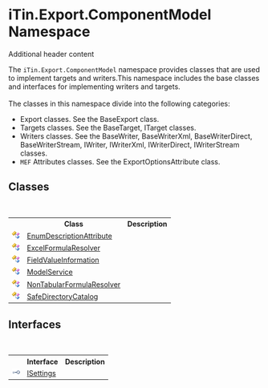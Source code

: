 # iTin.Export.ComponentModel Namespace
Additional header content 

The `iTin.Export.ComponentModel` namespace provides classes that are used to implement targets and writers.This namespace includes the base classes and interfaces for implementing writers and targets. <br /><br /> The classes in this namespace divide into the following categories:
&nbsp;<ul><li>Export classes. See the BaseExport class.</li><li>Targets classes. See the BaseTarget, ITarget classes.</li><li>Writers classes. See the BaseWriter, BaseWriterXml, BaseWriterDirect, BaseWriterStream, IWriter, IWriterXml, IWriterDirect, IWriterStream classes.</li><li>`MEF` Attributes classes. See the ExportOptionsAttribute class.</li></ul>

## Classes
&nbsp;<table><tr><th></th><th>Class</th><th>Description</th></tr><tr><td>![Public class](media/pubclass.gif "Public class")</td><td><a href="e5685a52-25ff-772e-5e81-91305714a177">EnumDescriptionAttribute</a></td><td /></tr><tr><td>![Public class](media/pubclass.gif "Public class")</td><td><a href="5c1e566c-76f3-e359-e7cf-154334b55a72">ExcelFormulaResolver</a></td><td /></tr><tr><td>![Public class](media/pubclass.gif "Public class")</td><td><a href="7dc51c75-6975-e7a8-9eee-1a99a85073f3">FieldValueInformation</a></td><td /></tr><tr><td>![Public class](media/pubclass.gif "Public class")</td><td><a href="f213397c-98d2-e1a7-3dad-4b15918fbe84">ModelService</a></td><td /></tr><tr><td>![Public class](media/pubclass.gif "Public class")</td><td><a href="d1f02044-b0f1-88f4-5fe7-a1385d4412b8">NonTabularFormulaResolver</a></td><td /></tr><tr><td>![Public class](media/pubclass.gif "Public class")</td><td><a href="06f6cd8a-8f31-686d-efec-246ff998f70f">SafeDirectoryCatalog</a></td><td /></tr></table>

## Interfaces
&nbsp;<table><tr><th></th><th>Interface</th><th>Description</th></tr><tr><td>![Public interface](media/pubinterface.gif "Public interface")</td><td><a href="94ca8fa3-4ba6-d3f7-614b-913fad195fff">ISettings</a></td><td /></tr></table>&nbsp;
